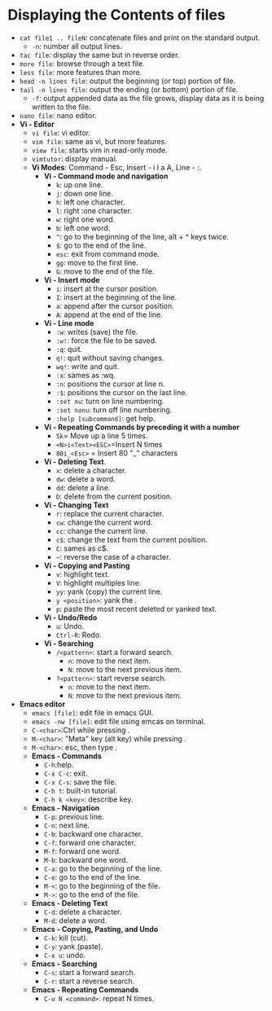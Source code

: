 # Displaying the Contents of files
- `cat file1 .. fileN`: concatenate files and print on the standard output.
  - `-n`: number all output lines.
- `tac file`: display the same but in reverse order.
- `more file`: browse through a text file.
- `less file`: more features than more.
- `head -n lines file`: output the beginning (or top) portion of file.
- `tail -n lines file`: output the ending (or bottom) portion of file.
  - `-f`: output appended data as the file grows, display data as it is being written to the file.
- `nano file`: nano editor.
- **Vi - Editor**
  - `vi file`: vi editor.
  - `vim file`: same as vi, but more features.
  - `view file`: starts vim in read-only mode.
  - `vimtutor`: display manual.
  - **Vi Modes**: Command - Esc, Insert - i I a A, Line - :.
    - **Vi - Command mode and navigation**
      - `k`: up one line.
      - `j`: down one line.
      - `h`: left one character.
      - `l`: right :one character.
      - `w`: right one word.
      - `b`: left one word.
      - `^`: go to the beginning of the line, alt + ^ keys twice.
      - `$`: go to the end of the line.
      - `esc`: exit from command mode.
      - `gg`: move to the first line.
      - `G`: move to the end of the file.
    - **Vi - Insert mode**
      - `i`: insert at the cursor position.
      - `I`: insert at the beginning of the line.
      - `a`: append after the cursor position.
      - `A`: append at the end of the line.
    - **Vi - Line mode**
      - `:w`: writes (save) the file.
      - `:w!`: force the file to be saved.
      - `:q`: quit.
      - `q!`: quit without saving changes.
      - `wq!`: write and quit.
      - `:x`: sames as :wq.
      - `:n`: positions the cursor at line n.
      - `:$`: positions the cursor on the last line.
      - `:set nu`: turn on line numbering.
      - `:set nonu`: turn off line numbering.
      - `:help [subcommand]`: get help.
    - **Vi - Repeating Commands by preceding it with a number**
      - `5k`= Move up a line 5 times.
      - `<N>i<Text><ESC>`=Insert<Text> N times
      - `80i_<Esc>` = Insert 80 "\_" characters
    - **Vi - Deleting Text**.
      - `x`: delete a character.
      - `dw`: delete a word.
      - `dd`: delete a line.
      - `D`: delete from the current position.
    - **Vi - Changing Text**
      - `r`: replace the current character.
      - `cw`: change the current word.
      - `cc`: change the current line.
      - `c$`: change the text from the current position.
      - `C`: sames as c$.
      - `~`: reverse the case of a character.
    - **Vi - Copying and Pasting**
      - `v`: highlight text.
      - `V`: highlight multiples line.
      - `yy`: yank (copy) the current line.
      - `y <position>`: yank the <position>.
      - `p`: paste the most recent deleted or yanked text.
    - **Vi - Undo/Redo**
      - `u`: Undo.
      - `Ctrl-R`: Redo.
    - **Vi - Searching**
      - `/<pattern>`: start a forward search.
        - `n`: move to the next item.
        - `N`: move to the next previous item.
      - `?<pattern>`: start reverse search.
        - `n`: move to the next item.
        - `N`: move to the next previous item.
- **Emacs editor**
  - `emacs [file]`: edit file in emacs GUI.
  - `emacs -nw [file]`: edit file using emcas on terminal.
  - `C-<char>`:Ctrl while pressing <char>.
  - `M-<char>`: "Meta" key (alt key) while pressing <char>.
  - `M-<char>`: esc, then type <char>.
  - **Emacs - Commands**
    - `C-h`:help.
    - `C-x C-c`: exit.
    - `C-x C-s`: save the file.
    - `C-h t`: built-in tutorial.
    - `C-h k <key>`: describe key.
  - **Emacs - Navigation**
    - `C-p`: previous line.
    - `C-n`: next line.
    - `C-b`: backward one character.
    - `C-f`: forward one character.
    - `M-f`: forward one word.
    - `M-b`: backward one word.
    - `C-a`: go to the beginning of the line.
    - `C-e`: go to the end of the line.
    - `M-<`: go to the beginning of the file.
    - `M->`: go to the end of the file.
  - **Emacs - Deleting Text**
    - `C-d`: delete a character.
    - `M-d`: delete a word.
  - **Emacs - Copying, Pasting, and Undo**
    - `C-k`: kill (cut).
    - `C-y`: yank (paste).
    - `C-x u`: undo.
  - **Emacs - Searching**
    - `C-s`: start a forward search.
    - `C-r`: start a reverse search.
  - **Emacs - Repeating Commands**
    - `C-u N <command>`: repeat <command> N times.